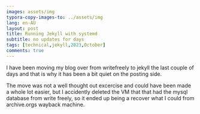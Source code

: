 ```yaml
---
images: assets/img
typora-copy-images-to: ../assets/img
lang: en-AU
layout: post
title: Running Jekyll with systemd
subtitle: no updates for days
tags: [technical,jekyll,2023,October]
comments: true
---
```


I have been moving my blog over from writefreely to jekyll the last couple of days and that is why it has been a bit quiet on the posting side. 

The move was not a well thought out excercise and could have been made a whole lot easier, but I accidently deleted the VM that that had the mysql database from write freely, so it ended up being a recover what I could from archive.orgs wayback machine.
